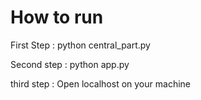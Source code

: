 # How to run

First Step :
 python central_part.py
 
Second step : python app.py

third step : Open localhost on your machine 


